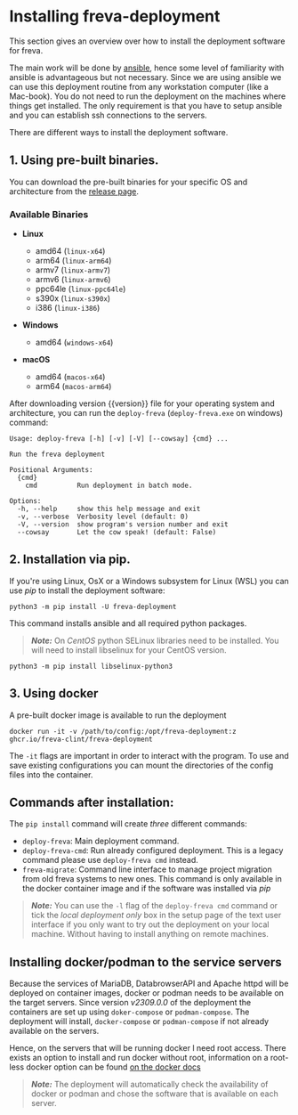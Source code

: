 # Installing freva-deployment
This section gives an overview over how to install the deployment software for
freva.

The main work will be done by [ansible](https://docs.ansible.com/ansible/latest/index.html),
hence some level of familiarity with ansible is advantageous but not necessary.
Since we are using ansible we can use this deployment routine from any workstation
computer (like a Mac-book). You do not need to run the deployment on the
machines where things get installed. The only requirement is that you have to
setup ansible and you can establish ssh connections to the servers.

There are different ways to install the deployment software.

## 1. Using pre-built binaries.
You can download the pre-built binaries for your specific OS and architecture
from the [release page](release:{{version}}).

### Available Binaries

- **Linux**
  - amd64 (`linux-x64`)
  - arm64 (`linux-arm64`)
  - armv7 (`linux-armv7`)
  - armv6 (`linux-armv6`)
  - ppc64le (`linux-ppc64le`)
  - s390x (`linux-s390x`)
  - i386 (`linux-i386`)

- **Windows**
  - amd64 (`windows-x64`)

- **macOS**
  - amd64 (`macos-x64`)
  - arm64 (`macos-arm64`)

After downloading version {{version}} file for your operating system and architecture,
you can run the `deploy-freva` (`deploy-freva.exe` on windows) command:

```console
Usage: deploy-freva [-h] [-v] [-V] [--cowsay] {cmd} ...

Run the freva deployment

Positional Arguments:
  {cmd}
    cmd          Run deployment in batch mode.

Options:
  -h, --help     show this help message and exit
  -v, --verbose  Verbosity level (default: 0)
  -V, --version  show program's version number and exit
  --cowsay       Let the cow speak! (default: False)

```

## 2. Installation via pip.
If you're using Linux, OsX or a Windows subsystem for Linux (WSL) you can
use *pip* to install the deployment software:

```console
python3 -m pip install -U freva-deployment
```

This command installs ansible and all required python packages.
> **_Note:_** On *CentOS* python SELinux libraries need to be installed.
> You will need to install libselinux for your CentOS version.

```console
python3 -m pip install libselinux-python3
```
## 3. Using docker

A pre-built docker image is available to run the deployment

```console
docker run -it -v /path/to/config:/opt/freva-deployment:z ghcr.io/freva-clint/freva-deployment
```
The `-it` flags are important in order to interact with the program. To use
and save existing configurations you can mount the directories of the config
files into the container.


## Commands after installation:
The `pip install` command will create *three* different commands:
- `deploy-freva`: Main deployment command.
- `deploy-freva-cmd`: Run already configured deployment. This is a legacy command
   please use `deploy-freva cmd` instead.
- `freva-migrate`: Command line interface to manage project migration from
   old freva systems to new ones. This command is only available in the docker
   container image and if the software was installed via *pip*

> **_Note:_** You can use the `-l` flag of the `deploy-freva cmd` command
or tick the *local deployment only* box in the setup page of the text user
interface if you only want to try out the deployment on your local machine.
Without having to install anything on remote machines.



## Installing docker/podman to the service servers
Because the services of MariaDB, DatabrowserAPI and Apache httpd will be deployed
on container images, docker or podman needs to be available on the target servers.
Since version *v2309.0.0* of the deployment the containers are set up
using `doker-compose` or `podman-compose`. The deployment will install,
`docker-compose` or `podman-compose` if not already available on the servers.


Hence, on the servers that will be running docker
l need root access. There exists an option to install and run docker
without root, information on a root-less docker option
can be found [on the docker docs](https://docs.docker.com/engine/security/rootless/)
> **_Note:_** The deployment will automatically check the availability of docker
or podman and chose the software that is available on each server.
